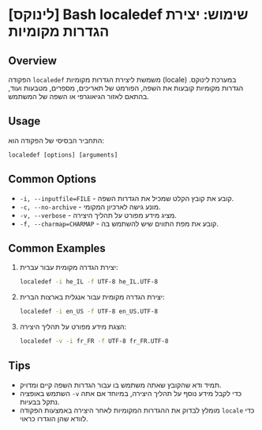 # [לינוקס] Bash localedef שימוש: יצירת הגדרות מקומיות

## Overview
הפקודה `localedef` משמשת ליצירת הגדרות מקומיות (locale) במערכת לינוקס. הגדרות מקומיות קובעות את השפה, הפורמט של תאריכים, מספרים, מטבעות ועוד, בהתאם לאזור הגיאוגרפי או השפה של המשתמש.

## Usage
התחביר הבסיסי של הפקודה הוא:
```
localedef [options] [arguments]
```

## Common Options
- `-i, --inputfile=FILE` - קובע את קובץ הקלט שמכיל את הגדרות השפה.
- `-c, --no-archive` - מונע גישה לארכיון המקומי.
- `-v, --verbose` - מציג מידע מפורט על תהליך היצירה.
- `-f, --charmap=CHARMAP` - קובע את מפת התווים שיש להשתמש בה.

## Common Examples
1. יצירת הגדרה מקומית עבור עברית:
   ```bash
   localedef -i he_IL -f UTF-8 he_IL.UTF-8
   ```

2. יצירת הגדרה מקומית עבור אנגלית בארצות הברית:
   ```bash
   localedef -i en_US -f UTF-8 en_US.UTF-8
   ```

3. הצגת מידע מפורט על תהליך היצירה:
   ```bash
   localedef -v -i fr_FR -f UTF-8 fr_FR.UTF-8
   ```

## Tips
- תמיד ודא שהקובץ שאתה משתמש בו עבור הגדרות השפה קיים ומדויק.
- השתמש באופציה `-v` כדי לקבל מידע נוסף על תהליך היצירה, במיוחד אם אתה נתקל בבעיות.
- מומלץ לבדוק את ההגדרות המקומיות לאחר היצירה באמצעות הפקודה `locale` כדי לוודא שהן הוגדרו כראוי.